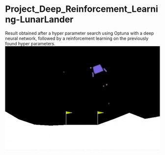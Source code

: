 # Project_Deep_Reinforcement_Learning-LunarLander

Result obtained after a hyper parameter search using Optuna with a deep neural network, followed by a reinforcement learning on the previously found hyper parameters.
![Alt Text](https://github.com/ZuoNicolas/Project_Deep_Reinforcement_Learning-LunarLander/blob/main/PPO%2BOptuna.gif)
